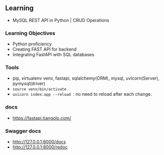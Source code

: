 ## Learning

- MySQL REST API in Python | CRUD Operations

### Learning Objectives

- Python proficiency
- Creating FAST API for backend
- Integrating FastAPI with SQL databases

### Tools

- pip, virtualenv venv, fastapi, sqlalchemy(ORM), mysql, uvicorn(Server), pymysql(driver)
- `source venv/bin/activate`
- `uvicorn index:app --reload `: no need to reload after each change.

### docs

- https://fastapi.tiangolo.com/

### Swagger docs

- http://127.0.0.1:8000/docs
- http://127.0.0.1:8000/redoc
